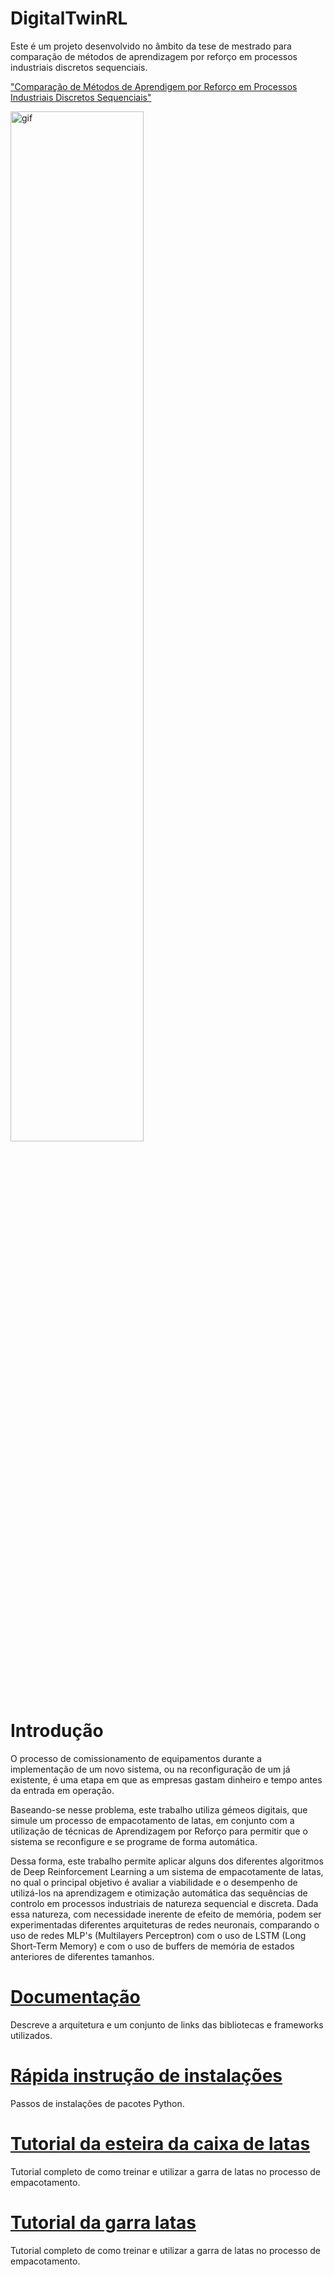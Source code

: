 



# DigitalTwinRL
 Este é um projeto desenvolvido no âmbito da tese de mestrado para comparação de métodos de aprendizagem por reforço em processos industriais discretos sequenciais.

 ["Comparação de Métodos de Aprendigem por Reforço em Processos Industriais Discretos Sequenciais"](Thesis/dissertation.pdf)
 <p align="left">
  <img src="Tutorials/Videos/Reference.gif" alt="gif" width="65%" />
 </p> 
 
# Introdução
 O processo de comissionamento de equipamentos durante a implementação de um novo sistema, ou na reconfiguração de um já existente, é uma etapa em que as empresas gastam dinheiro e tempo antes da entrada em operação. 
 
 Baseando-se nesse problema, este trabalho utiliza gémeos digitais, que simule um processo de empacotamento de latas, em conjunto com a utilização de técnicas de Aprendizagem por Reforço para permitir que o sistema se reconfigure e se programe de forma automática. 

  Dessa forma, este trabalho permite aplicar alguns dos diferentes algoritmos de Deep Reinforcement Learning a um sistema de empacotamente de latas, no qual o principal objetivo é avaliar a viabilidade e o desempenho de utilizá-los na aprendizagem e otimização automática das sequências de controlo em processos industriais de natureza sequencial e discreta. Dada essa natureza, com necessidade inerente de efeito de memória, podem ser  experimentadas diferentes arquiteturas de redes neuronais, comparando o uso de redes MLP's (Multilayers Perceptron) com o uso de LSTM (Long Short-Term Memory) e com o uso de buffers de memória de estados anteriores de diferentes tamanhos. 
  
 # [Documentação](Tutorials/documentation_tutorial.md)
Descreve a arquitetura e um conjunto de links das bibliotecas e frameworks utilizados.

# [Rápida instrução de instalações](Tutorials/quick_setup.md)
Passos de instalações de pacotes Python. 

# [Tutorial da esteira da caixa de latas](Tutorials/boxconveyor_tutorial.md)
Tutorial completo de como treinar e utilizar a garra de latas no processo de empacotamento.

# [Tutorial da garra latas](Tutorials/handling_tutorial.md)
Tutorial completo de como treinar e utilizar a garra de latas no processo de empacotamento.  






